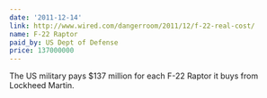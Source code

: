 ```yaml
---
date: '2011-12-14'
link: http://www.wired.com/dangerroom/2011/12/f-22-real-cost/
name: F-22 Raptor
paid_by: US Dept of Defense
price: 137000000
---
```


The US military pays $137 million for each F-22 Raptor it buys from Lockheed
Martin.